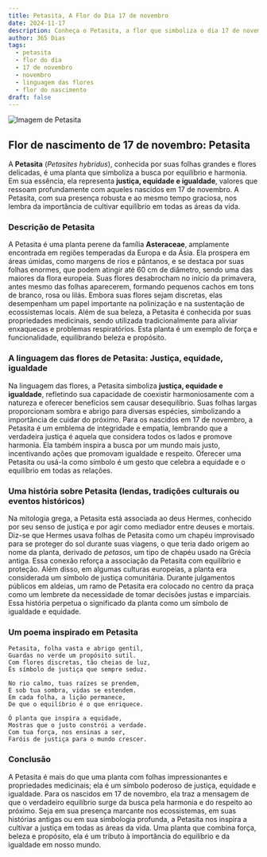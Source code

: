 ```yaml
---
title: Petasita, A Flor do Dia 17 de novembro
date: 2024-11-17
description: Conheça o Petasita, a flor que simboliza o dia 17 de novembro e seu significado 'Justiça, equidade, igualdade'. Explore a beleza e o simbolismo desta flor encantadora.
author: 365 Dias
tags:
  - petasita
  - flor do dia
  - 17 de novembro
  - novembro
  - linguagem das flores
  - flor do nascimento
draft: false
---
```


![Imagem de Petasita](https://cdn.pixabay.com/photo/2015/09/24/17/19/hunt-955953_640.jpg#center)


## Flor de nascimento de 17 de novembro: Petasita

A **Petasita** (_Petasites hybridus_), conhecida por suas folhas grandes e flores delicadas, é uma planta que simboliza a busca por equilíbrio e harmonia. Em sua essência, ela representa **justiça, equidade e igualdade**, valores que ressoam profundamente com aqueles nascidos em 17 de novembro. A Petasita, com sua presença robusta e ao mesmo tempo graciosa, nos lembra da importância de cultivar equilíbrio em todas as áreas da vida.

### Descrição de Petasita

A Petasita é uma planta perene da família **Asteraceae**, amplamente encontrada em regiões temperadas da Europa e da Ásia. Ela prospera em áreas úmidas, como margens de rios e pântanos, e se destaca por suas folhas enormes, que podem atingir até 60 cm de diâmetro, sendo uma das maiores da flora europeia. Suas flores desabrocham no início da primavera, antes mesmo das folhas aparecerem, formando pequenos cachos em tons de branco, rosa ou lilás. Embora suas flores sejam discretas, elas desempenham um papel importante na polinização e na sustentação de ecossistemas locais. Além de sua beleza, a Petasita é conhecida por suas propriedades medicinais, sendo utilizada tradicionalmente para aliviar enxaquecas e problemas respiratórios. Esta planta é um exemplo de força e funcionalidade, equilibrando beleza e propósito.

### A linguagem das flores de Petasita: Justiça, equidade, igualdade

Na linguagem das flores, a Petasita simboliza **justiça, equidade e igualdade**, refletindo sua capacidade de coexistir harmoniosamente com a natureza e oferecer benefícios sem causar desequilíbrio. Suas folhas largas proporcionam sombra e abrigo para diversas espécies, simbolizando a importância de cuidar do próximo. Para os nascidos em 17 de novembro, a Petasita é um emblema de integridade e empatia, lembrando que a verdadeira justiça é aquela que considera todos os lados e promove harmonia. Ela também inspira a busca por um mundo mais justo, incentivando ações que promovam igualdade e respeito. Oferecer uma Petasita ou usá-la como símbolo é um gesto que celebra a equidade e o equilíbrio em todas as relações.

### Uma história sobre Petasita (lendas, tradições culturais ou eventos históricos)

Na mitologia grega, a Petasita está associada ao deus Hermes, conhecido por seu senso de justiça e por agir como mediador entre deuses e mortais. Diz-se que Hermes usava folhas de Petasita como um chapéu improvisado para se proteger do sol durante suas viagens, o que teria dado origem ao nome da planta, derivado de _petasos_, um tipo de chapéu usado na Grécia antiga. Essa conexão reforça a associação da Petasita com equilíbrio e proteção. Além disso, em algumas culturas europeias, a planta era considerada um símbolo de justiça comunitária. Durante julgamentos públicos em aldeias, um ramo de Petasita era colocado no centro da praça como um lembrete da necessidade de tomar decisões justas e imparciais. Essa história perpetua o significado da planta como um símbolo de igualdade e equidade.

### Um poema inspirado em Petasita

```
Petasita, folha vasta e abrigo gentil,  
Guardas no verde um propósito sutil.  
Com flores discretas, tão cheias de luz,  
És símbolo de justiça que sempre seduz.  

No rio calmo, tuas raízes se prendem,  
E sob tua sombra, vidas se estendem.  
Em cada folha, a lição permanece,  
De que o equilíbrio é o que enriquece.  

Ó planta que inspira a equidade,  
Mostras que o justo constrói a verdade.  
Com tua força, nos ensinas a ser,  
Faróis de justiça para o mundo crescer.  
```

### Conclusão

A Petasita é mais do que uma planta com folhas impressionantes e propriedades medicinais; ela é um símbolo poderoso de justiça, equidade e igualdade. Para os nascidos em 17 de novembro, ela traz a mensagem de que o verdadeiro equilíbrio surge da busca pela harmonia e do respeito ao próximo. Seja em sua presença marcante nos ecossistemas, em suas histórias antigas ou em sua simbologia profunda, a Petasita nos inspira a cultivar a justiça em todas as áreas da vida. Uma planta que combina força, beleza e propósito, ela é um tributo à importância do equilíbrio e da igualdade em nosso mundo.